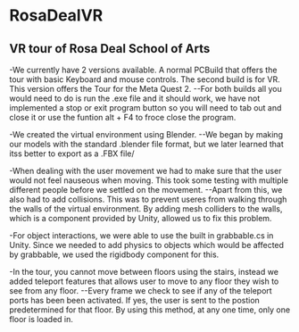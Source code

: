 # RosaDealVR
## VR tour of Rosa Deal School of Arts
-We currently have 2 versions available. A normal PCBuild  that offers the tour with basic Keyboard and mouse controls.
The second build is for VR. This version offers the Tour for the Meta Quest 2. 
--For both builds all you would need to do is run the .exe file and it should work, we have not implemented a stop or exit program button so you will need to tab out 
and close it or use the funtion alt + F4 to froce close the program.

-We created the virtual environment using Blender. 
--We began by making our models with the standard .blender file format, but we later learned that itss better to export as a .FBX file/

-When dealing with the user movement we had to make sure that the user would not feel nauseous when moving. This took some testing with multiple different people before we settled on the movement. 
--Apart from this, we also had to add collisions. This was to prevent useres from walking through the walls of the virtual environment. By adding mesh colliders to the walls, which is a component provided by Unity, allowed us to fix this problem.

-For object interactions, we were able to use the built in grabbable.cs in Unity. Since we needed to add physics to objects which would be affected by grabbable, we used the rigidbody component for this.

-In the tour, you cannot move between floors using the stairs, instead we added teleport features that allows user to move to any floor they wish to see from any floor. 
--Every frame we check to see if any of the teleport ports has been been activated. If yes, the user is sent to the postion predetermined for that floor. By using this method, at any one time, only one floor is loaded in.
